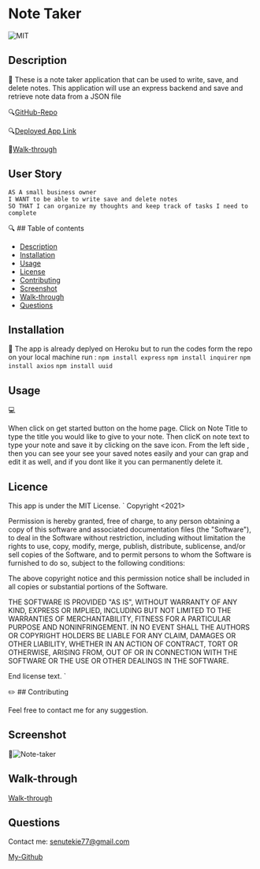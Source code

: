 # Note Taker

![MIT](https://img.shields.io/badge/license-MIT-green)

## Description
👋 These is a note taker application that can be used to write, save, and delete notes. This application will use an express backend and save and retrieve note data from a JSON file

🔍[GitHub-Repo](https://github.com/senait77/Note-Taker-)

🔍[Deployed App Link](https://warm-headland-12546.herokuapp.com/)

🎥[Walk-through](https://www.youtube.com/watch?v=nsIqXTmcfWA)


 ## User Story

```
AS A small business owner
I WANT to be able to write save and delete notes
SO THAT I can organize my thoughts and keep track of tasks I need to complete
```


🔍 ## Table of contents

* [Description](#Description)
* [Installation](#Installation)
* [Usage](#Usage)
* [License](#License)
* [Contributing](#Contributing)
* [Screenshot](#Screenshot)
* [Walk-through](#walk-through)
* [Questions](#Questions)

## Installation
💾 The app is already deplyed on Heroku but to run the codes form the repo on your local machine run : 
 ```npm install express```
 ```npm install inquirer```
 ```npm install axios```
 ```npm install uuid```

## Usage
💻

When click on get started button on the home page. Click on Note Title to type the title you would like to give to your note. Then clicK on note text to type your note and save it by clicking on the save icon.
From the left side , then you can see your see your saved notes easily and your can grap and edit it as well, and if you dont like it you can permanently delete it.

 

## Licence
This app is under the MIT License.
` Copyright <2021> <Senait T Gerezgiher>

Permission is hereby granted, free of charge, to any person obtaining a copy of this software and associated documentation files (the "Software"), to deal in the Software without restriction, including without limitation the rights to use, copy, modify, merge, publish, distribute, sublicense, and/or sell copies of the Software, and to permit persons to whom the Software is furnished to do so, subject to the following conditions:

The above copyright notice and this permission notice shall be included in all copies or substantial portions of the Software.

THE SOFTWARE IS PROVIDED "AS IS", WITHOUT WARRANTY OF ANY KIND, EXPRESS OR IMPLIED, INCLUDING BUT NOT LIMITED TO THE WARRANTIES OF MERCHANTABILITY, FITNESS FOR A PARTICULAR PURPOSE AND NONINFRINGEMENT. IN NO EVENT SHALL THE AUTHORS OR COPYRIGHT HOLDERS BE LIABLE FOR ANY CLAIM, DAMAGES OR OTHER LIABILITY, WHETHER IN AN ACTION OF CONTRACT, TORT OR OTHERWISE, ARISING FROM, OUT OF OR IN CONNECTION WITH THE SOFTWARE OR THE USE OR OTHER DEALINGS IN THE SOFTWARE.

End license text. `

✏️ ## Contributing

Feel free to contact me for any suggestion.

## Screenshot
🎥![Note-taker](./public/images/note-taker.png)

## Walk-through

[Walk-through](https://www.youtube.com/watch?v=nsIqXTmcfWA)

## Questions
Contact me: senutekie77@gmail.com

[My-Github](https://github.com/senait77/Note-Taker-)

